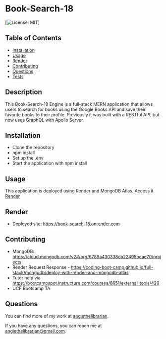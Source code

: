 # Book-Search-18

[![License: MIT](https://img.shields.io/badge/License-MIT-yellow.svg)]

## Table of Contents

- [Installation](#installation)
- [Usage](#usage)
- [Render](#render)
- [Contributing](#contributing)
- [Questions](#questions)
- [Tests](#tests)

## Description

This Book-Search-18 Engine is a full-stack MERN application that allows users to search for books using the Google Books API and save their favorite books to their profile. Previously it was built with a RESTful API, but now uses GraphQL with Apollo Server.

## Installation

- Clone the repository
- npm install
- Set up the .env
- Start the application with npm install


## Usage

This application is deployed using Render and MongoDB Atlas. Access it [Render](#render)

## Render 

- Deployed site:  https://book-search-18.onrender.com


## Contributing

- MongoDB: https://cloud.mongodb.com/v2#/org/6789a430338cb22495bcae70/projects
- Render Request Response - https://coding-boot-camp.github.io/full-stack/mongodb/deploy-with-render-and-mongodb-atlas
- Tutor help via https://bootcampspot.instructure.com/courses/6651/external_tools/429
- UCF Bootcamp TA

## Questions

You can find more of my work at [angiethelibrarian](https://github.com/angiethelibrarian).

If you have any questions, you can reach me at [angiethelibrarian@gmail.com](mailto:angiethelibrarian@gmail.com).